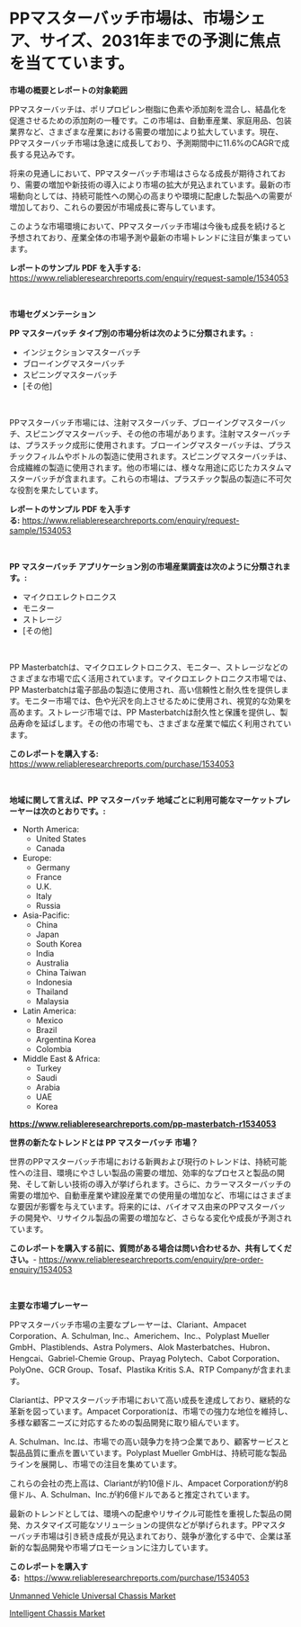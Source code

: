 <p><h1>PPマスターバッチ市場は、市場シェア、サイズ、2031年までの予測に焦点を当てています。</h1></p><p><strong>市場の概要とレポートの対象範囲</strong></p>
<p><p>PPマスターバッチは、ポリプロピレン樹脂に色素や添加剤を混合し、結晶化を促進させるための添加剤の一種です。この市場は、自動車産業、家庭用品、包装業界など、さまざまな産業における需要の増加により拡大しています。現在、PPマスターバッチ市場は急速に成長しており、予測期間中に11.6%のCAGRで成長する見込みです。</p><p>将来の見通しにおいて、PPマスターバッチ市場はさらなる成長が期待されており、需要の増加や新技術の導入により市場の拡大が見込まれています。最新の市場動向としては、持続可能性への関心の高まりや環境に配慮した製品への需要が増加しており、これらの要因が市場成長に寄与しています。</p><p>このような市場環境において、PPマスターバッチ市場は今後も成長を続けると予想されており、産業全体の市場予測や最新の市場トレンドに注目が集まっています。</p></p>
<p><strong>レポートのサンプル PDF を入手する:</strong> <a href="https://www.reliableresearchreports.com/enquiry/request-sample/1534053">https://www.reliableresearchreports.com/enquiry/request-sample/1534053</a></p>
<p>&nbsp;</p>
<p><strong>市場セグメンテーション</strong></p>
<p><strong>PP マスターバッチ タイプ別の市場分析は次のように分類されます。:</strong></p>
<p><ul><li>インジェクションマスターバッチ</li><li>ブローイングマスターバッチ</li><li>スピニングマスターバッチ</li><li>[その他]</li></ul></p>
<p>&nbsp;</p>
<p><p>PPマスターバッチ市場には、注射マスターバッチ、ブローイングマスターバッチ、スピニングマスターバッチ、その他の市場があります。注射マスターバッチは、プラスチック成形に使用されます。ブローイングマスターバッチは、プラスチックフィルムやボトルの製造に使用されます。スピニングマスターバッチは、合成繊維の製造に使用されます。他の市場には、様々な用途に応じたカスタムマスターバッチが含まれます。これらの市場は、プラスチック製品の製造に不可欠な役割を果たしています。</p></p>
<p><strong>レポートのサンプル PDF を入手する:</strong>&nbsp;<a href="https://www.reliableresearchreports.com/enquiry/request-sample/1534053">https://www.reliableresearchreports.com/enquiry/request-sample/1534053</a></p>
<p>&nbsp;</p>
<p><strong> PP マスターバッチ アプリケーション別の市場産業調査は次のように分類されます。:</strong></p>
<p><ul><li>マイクロエレクトロニクス</li><li>モニター</li><li>ストレージ</li><li>[その他]</li></ul></p>
<p>&nbsp;</p>
<p><p>PP Masterbatchは、マイクロエレクトロニクス、モニター、ストレージなどのさまざまな市場で広く活用されています。マイクロエレクトロニクス市場では、PP Masterbatchは電子部品の製造に使用され、高い信頼性と耐久性を提供します。モニター市場では、色や光沢を向上させるために使用され、視覚的な効果を高めます。ストレージ市場では、PP Masterbatchは耐久性と保護を提供し、製品寿命を延ばします。その他の市場でも、さまざまな産業で幅広く利用されています。</p></p>
<p><strong>このレポートを購入する:</strong>&nbsp; <a href="https://www.reliableresearchreports.com/purchase/1534053">https://www.reliableresearchreports.com/purchase/1534053</a></p>
<p>&nbsp;</p>
<p><strong>地域に関して言えば、PP マスターバッチ 地域ごとに利用可能なマーケットプレーヤーは次のとおりです。:</strong></p>
<p><ul>
    <li>
        North America:
        <ul>
            <li>United States</li>
            <li>Canada</li>
        </ul>
    </li>
    <li>
        Europe:
        <ul>
            <li>Germany</li>
            <li>France</li>
            <li>U.K.</li>
            <li>Italy</li>
            <li>Russia</li>
        </ul>
    </li>
    <li>
        Asia-Pacific:
        <ul>
            <li>China</li>
            <li>Japan</li>
            <li>South Korea</li>
            <li>India</li>
            <li>Australia</li>
            <li>China Taiwan</li>
            <li>Indonesia</li>
            <li>Thailand</li>
            <li>Malaysia</li>
        </ul>
    </li>
    <li>
        Latin America:
        <ul>
            <li>Mexico</li>
            <li>Brazil</li>
            <li>Argentina Korea</li>
            <li>Colombia</li>
        </ul>
    </li>
    <li>
        Middle East & Africa:
        <ul>
            <li>Turkey</li>
            <li>Saudi</li>
            <li>Arabia</li>
            <li>UAE</li>
            <li>Korea</li>
        </ul>
    </li>
    </ul></p>
<p><strong><a href="https://www.reliableresearchreports.com/pp-masterbatch-r1534053">https://www.reliableresearchreports.com/pp-masterbatch-r1534053</a></strong>&nbsp;</p>
<p><strong>世界の新たなトレンドとは PP マスターバッチ 市場？</strong></p>
<p><p>世界のPPマスターバッチ市場における新興および現行のトレンドは、持続可能性への注目、環境にやさしい製品の需要の増加、効率的なプロセスと製品の開発、そして新しい技術の導入が挙げられます。さらに、カラーマスターバッチの需要の増加や、自動車産業や建設産業での使用量の増加など、市場にはさまざまな要因が影響を与えています。将来的には、バイオマス由来のPPマスターバッチの開発や、リサイクル製品の需要の増加など、さらなる変化や成長が予測されています。</p></p>
<p><strong>このレポートを購入する前に、質問がある場合は問い合わせるか、共有してください。</strong>- <a href="https://www.reliableresearchreports.com/enquiry/pre-order-enquiry/1534053">https://www.reliableresearchreports.com/enquiry/pre-order-enquiry/1534053</a></p>
<p>&nbsp;</p>
<p><strong>主要な市場プレーヤー</strong></p>
<p><p>PPマスターバッチ市場の主要なプレーヤーは、Clariant、Ampacet Corporation、A. Schulman, Inc.、Americhem、Inc.、Polyplast Mueller GmbH、Plastiblends、Astra Polymers、Alok Masterbatches、Hubron、Hengcai、Gabriel-Chemie Group、Prayag Polytech、Cabot Corporation、PolyOne、GCR Group、Tosaf、Plastika Kritis S.A、RTP Companyが含まれます。</p><p>Clariantは、PPマスターバッチ市場において高い成長を達成しており、継続的な革新を図っています。Ampacet Corporationは、市場での強力な地位を維持し、多様な顧客ニーズに対応するための製品開発に取り組んでいます。</p><p>A. Schulman、Inc.は、市場での高い競争力を持つ企業であり、顧客サービスと製品品質に重点を置いています。Polyplast Mueller GmbHは、持続可能な製品ラインを展開し、市場での注目を集めています。</p><p>これらの会社の売上高は、Clariantが約10億ドル、Ampacet Corporationが約8億ドル、A. Schulman、Inc.が約6億ドルであると推定されています。</p><p>最新のトレンドとしては、環境への配慮やリサイクル可能性を重視した製品の開発、カスタマイズ可能なソリューションの提供などが挙げられます。PPマスターバッチ市場は引き続き成長が見込まれており、競争が激化する中で、企業は革新的な製品開発や市場プロモーションに注力しています。</p></p>
<p><strong>このレポートを購入する:</strong>&nbsp;&nbsp;<a href="https://www.reliableresearchreports.com/purchase/1534053">https://www.reliableresearchreports.com/purchase/1534053</a></p>
<p><p><a href="https://issuu.com/reportprime-2/docs/unmanned-vehicle-universal-chassis-market-size-203">Unmanned Vehicle Universal Chassis Market</a></p><p><a href="https://issuu.com/reportprime-2/docs/intelligent-chassis-market-size-2030.pptx">Intelligent Chassis Market</a></p></p>